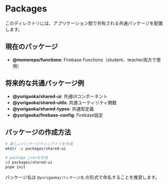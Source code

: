 # Packages

このディレクトリには、アプリケーション間で共有される共通パッケージを配置します。

## 現在のパッケージ

- **@monorepo/functions**: Firebase Functions（student、teacher両方で使用）

## 将来的な共通パッケージ例

- **@yurigaoka/shared-ui**: 共通UIコンポーネント
- **@yurigaoka/shared-utils**: 共通ユーティリティ関数
- **@yurigaoka/shared-types**: 共通型定義
- **@yurigaoka/firebase-config**: Firebase設定

## パッケージの作成方法

```bash
# 新しいパッケージディレクトリを作成
mkdir -p packages/shared-ui

# package.jsonを作成
cd packages/shared-ui
pnpm init
```

パッケージ名は `@yurigaoka/パッケージ名` の形式で命名することを推奨します。
